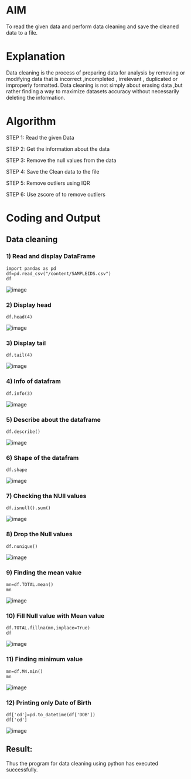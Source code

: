 
# AIM
To read the given data and perform data cleaning and save the cleaned data to a file.

# Explanation
Data cleaning is the process of preparing data for analysis by removing or modifying data that is incorrect ,incompleted , irrelevant , duplicated or improperly formatted. Data cleaning is not simply about erasing data ,but rather finding a way to maximize datasets accuracy without necessarily deleting the information.

# Algorithm
STEP 1: Read the given Data

STEP 2: Get the information about the data

STEP 3: Remove the null values from the data

STEP 4: Save the Clean data to the file

STEP 5: Remove outliers using IQR

STEP 6: Use zscore of to remove outliers

# Coding and Output
## Data cleaning
### 1) Read and display DataFrame
```
import pandas as pd
df=pd.read_csv("/content/SAMPLEIDS.csv")
df
```
![image](https://github.com/Aaron-0111/exno1/assets/149347631/345c6c64-d291-49c0-810c-cab4f1fbf6b2)
### 2) Display head
```
df.head(4)
```
![image](https://github.com/Aaron-0111/exno1/assets/149347631/72282f14-3cb8-4576-a7fe-e8d9a2cc4188)
### 3) Display tail
```
df.tail(4)
```
![image](https://github.com/Aaron-0111/exno1/assets/149347631/596ccf54-d333-4b8f-bafc-f421949d2629)
### 4) Info of datafram
```
df.info(3)
```
![image](https://github.com/Aaron-0111/exno1/assets/149347631/ce5d2704-5a62-4442-baa7-9892873ee27f)
### 5) Describe about the dataframe
```
df.describe()
```
![image](https://github.com/Aaron-0111/exno1/assets/149347631/7eeb79dc-0974-431d-981b-03054525d64f)
### 6) Shape of the datafram
```
df.shape
```
![image](https://github.com/Aaron-0111/exno1/assets/149347631/7b143f48-594e-4724-8eeb-265f33f80135)
### 7) Checking tha NUll values
```
df.isnull().sum()
```
![image](https://github.com/Aaron-0111/exno1/assets/149347631/cbe916b2-bf76-4627-853d-0117cb26dc3b)
### 8) Drop the Null values
```
df.nunique()
```
![image](https://github.com/Aaron-0111/exno1/assets/149347631/c7b4ef70-687a-4aed-a6cf-f0fe1d98feec)
### 9) Finding the mean value
```
mn=df.TOTAL.mean()
mn
```
![image](https://github.com/Aaron-0111/exno1/assets/149347631/75712668-518a-4b4e-9207-1f92aeccd2a5)
### 10) Fill Null value with Mean value
```
df.TOTAL.fillna(mn,inplace=True)
df
```
![image](https://github.com/Aaron-0111/exno1/assets/149347631/253f8cbf-66f3-4d0e-ac71-7581e49e00b0)
### 11) Finding minimum value
```
mn=df.M4.min()
mn
```
![image](https://github.com/Aaron-0111/exno1/assets/149347631/54bdbddb-2245-4a66-91fb-619bc5d4dde8)
### 12) Printing only Date of Birth
```
df['cd']=pd.to_datetime(df['DOB'])
df['cd']
```
![image](https://github.com/Aaron-0111/exno1/assets/149347631/cb00101d-617b-4699-b5aa-f972aa72a3f8)
## Result:
Thus the program for data cleaning using python has executed successfully.
